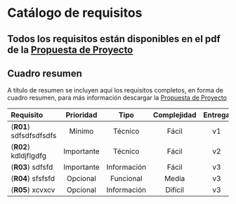 
# Catálogo de requisitos

## Todos los requisitos están disponibles en el pdf de la [Propuesta de Proyecto](https://github.com/hftomler/chipionacity/blob/master/backend/web/pdfs/PropuestaProyecto1718.pdf) 

## Cuadro resumen
A título de resumen se incluyen aquí los requisitos completos, en forma de cuadro resumen, para más información descargar la [Propuesta de Proyecto](https://github.com/hftomler/chipionacity/blob/master/backend/web/pdfs/PropuestaProyecto1718.pdf) 

| **Requisito** | **Prioridad** | **Tipo** | **Complejidad** | **Entrega** |
| :------------ | :-----------: | :------: | :-------------: | :---------: |
| (**R01**) sdfsdfsdfsdfs | Mínimo | Técnico | Fácil | v1 |
| (**R02**) kdldjflgdfg | Importante | Técnico | Fácil | v2 |
| (**R03**) sdfsfd | Importante | Información | Fácil | v3 |
| (**R04**) sfsfsfd | Opcional | Funcional | Media | v3 |
| (**R05**) xcvxcv | Opcional | Información | Difícil | v3 |

